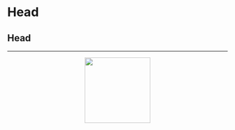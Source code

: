 # Head
## Head

---

<p align="center">
  <img width="150" height="150" src="/Users/davidtorres/Documents/Github_SQL/SQL_Code/images/pizza_runner.png">
</p>
